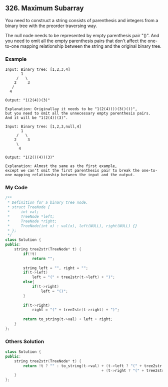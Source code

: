 ## 326. Maximum Subarray

You need to construct a string consists of parenthesis and integers from a binary tree with the preorder traversing way.

The null node needs to be represented by empty parenthesis pair "()". And you need to omit all the empty parenthesis pairs that don't affect the one-to-one mapping relationship between the string and the original binary tree.

### Example
```
Input: Binary tree: [1,2,3,4]
       1
     /   \
    2     3
   /    
  4     

Output: "1(2(4))(3)"

Explanation: Originallay it needs to be "1(2(4)())(3()())", 
but you need to omit all the unnecessary empty parenthesis pairs. 
And it will be "1(2(4))(3)".

Input: Binary tree: [1,2,3,null,4]
       1
     /   \
    2     3
     \  
      4 

Output: "1(2()(4))(3)"

Explanation: Almost the same as the first example, 
except we can't omit the first parenthesis pair to break the one-to-one mapping relationship between the input and the output.
```

### My Code
```C++
/**
 * Definition for a binary tree node.
 * struct TreeNode {
 *     int val;
 *     TreeNode *left;
 *     TreeNode *right;
 *     TreeNode(int x) : val(x), left(NULL), right(NULL) {}
 * };
 */
class Solution {
public:
    string tree2str(TreeNode* t) {
        if(!t)
            return "";
        
        string left = "", right = "";
        if(t->left)
            left = "(" + tree2str(t->left) + ")";
        else{
            if(t->right)
                left = "()";
        }
        
        if(t->right)
            right = "(" + tree2str(t->right) + ")";
        
        return to_string(t->val) + left + right;
    }
};
```

### Others Solution
```C++
class Solution {
public:
    string tree2str(TreeNode* t) {
        return !t ? "" : to_string(t->val) + (t->left ? "(" + tree2str(t->left) + ")" : t->right ? "()" : "")
                                           + (t->right ? "(" + tree2str(t->right) + ")" : "");
    }
};
```


